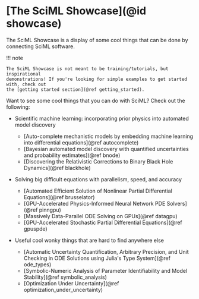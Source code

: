 # [The SciML Showcase](@id showcase)

The SciML Showcase is a display of some cool things that can be done by connecting SciML software.

!!! note
    
    The SciML Showcase is not meant to be training/tutorials, but inspirational
    demonstrations! If you're looking for simple examples to get started with, check out
    the [getting started section](@ref getting_started).

Want to see some cool things that you can do with SciML? Check out the following:

  - Scientific machine learning: incorporating prior physics into automated model discovery
    
      + [Auto-complete mechanistic models by embedding machine learning into differential equations](@ref autocomplete)
      + [Bayesian automated model discovery with quantified uncertainties and probability estimates](@ref bnode)
      + [Discovering the Relativistic Corrections to Binary Black Hole Dynamics](@ref blackhole)

  - Solving big difficult equations with parallelism, speed, and accuracy
    
      + [Automated Efficient Solution of Nonlinear Partial Differential Equations](@ref brusselator)
      + [GPU-Accelerated Physics-Informed Neural Network PDE Solvers](@ref pinngpu)
      + [Massively Data-Parallel ODE Solving on GPUs](@ref datagpu)
      + [GPU-Accelerated Stochastic Partial Differential Equations](@ref gpuspde)
  - Useful cool wonky things that are hard to find anywhere else
    
      + [Automatic Uncertainty Quantification, Arbitrary Precision, and Unit Checking in ODE Solutions using Julia's Type System](@ref ode_types)
      + [Symbolic-Numeric Analysis of Parameter Identifiability and Model Stability](@ref symbolic_analysis)
      + [Optimization Under Uncertainty](@ref optimization_under_uncertainty)

